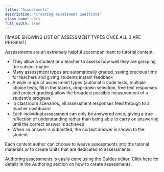 ```yaml
---
title: "Assessments"
description: "Creating assessment questions"
class_name: docs
full_width: true
---
```


[IMAGE SHOWING LIST OF ASSESSMENT TYPES ONCE ALL 3 ARE PRESENT]

Assessments are an extremely helpful accompaniment to tutorial content.

- They allow a student or a teacher to assess how well they are grasping the subject matter
- Many assessment types are automatically graded, saving precious time for teachers and giving students instant feedback
- A wide range of assessment types (automatic code tests, multiple choice tests, fill in the blanks, drop-down selection, free text responses and project grading) allow the broadest possible measurement of a student's progress
- In classroom scenarios, all assessment responses feed through to a teacher dashboard
- Each individual assessment can only be answered once, giving a true reflection of understanding rather than being able to carry on answering until the correct answer is achieved
- When an answer is submitted, the correct answer is shown to the student

Each content author can choose to weave assessments into the tutorial materials or to create Units that are dedicated to assessments.

Authoring assessments is easily done using the Guides editor. [Click here](/docs/tuts/author/assessments-overview) for details in the Authoring section on how to create assessments.

